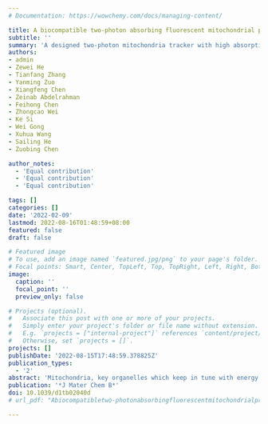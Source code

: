 ```yaml
---
# Documentation: https://wowchemy.com/docs/managing-content/

title: A biocompatible two-photon absorbing fluorescent mitochondrial probe for deep in vivo bioimaging
subtitle: ''
summary: 'A designed two-photon mitochondria tracker with high absorption cross-section and deep-tissue penetration traits.'
authors:
- admin
- Zewei He
- Tianfang Zhang
- Yanming Zuo
- Xiangfeng Chen
- Zeinab Abdelrahman
- Feihong Chen
- Zhongcao Wei
- Ke Si
- Wei Gong
- Xuhua Wang
- Sailing He
- Zuobing Chen

author_notes:
  - 'Equal contribution'
  - 'Equal contribution'
  - 'Equal contribution'

tags: []
categories: []
date: '2022-02-09'
lastmod: 2022-08-16T01:48:59+08:00
featured: false
draft: false

# Featured image
# To use, add an image named `featured.jpg/png` to your page's folder.
# Focal points: Smart, Center, TopLeft, Top, TopRight, Left, Right, BottomLeft, Bottom, BottomRight.
image:
  caption: ''
  focal_point: ''
  preview_only: false

# Projects (optional).
#   Associate this post with one or more of your projects.
#   Simply enter your project's folder or file name without extension.
#   E.g. `projects = ["internal-project"]` references `content/project/deep-learning/index.md`.
#   Otherwise, set `projects = []`.
projects: []
publishDate: '2022-08-15T17:48:59.378825Z'
publication_types:
  - '2'
abstract: 'Mitochondria, key organelles which keep in tune with energy demands for eukaryotic cells, are firmly associated with neurological conditions and post-traumatic rehabilitation. In vivo fluorescence imaging of mitochondria, especially with deep tissue penetration, would open a window to investigate the actual context of the brain. However, the depth of traditional two-photon mitochondrial fluorescence imaging is still limited due to the poor biological compatibility or low two-photon absorption cross-sections. A biocompatible mitochondria-targeted two-photon fluorescent dye (FO2) with an excellent two-photon absorption cross-section (the maximum of 1184 GM at 790 nm) and low cellular toxicity was designed and synthesized to overcome this problem. With this dye, we reached an imaging depth of ca. 640 μm during mitochondrial imaging of cortical cells in live animals. FO2 could be an excellent mitochondrial probe for live animal neural imaging to investigate the function and dysfunction of mitochondria in the brain.'
publication: '*J Mater Chem B*'
doi: 10.1039/d1tb02040d
# url_pdf: "Abiocompatibletwo-photonabsorbingfluorescentmitochondrialprobefordeepinvivobioimaging.pdf"

---
```

<!-- {{% callout note %}}
Click the _Cite_ button above to demo the feature to enable visitors to import publication metadata into their reference management software.
{{% /callout %}} -->